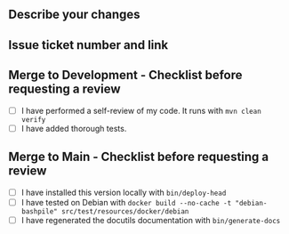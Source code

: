 ## Describe your changes

## Issue ticket number and link

## Merge to Development - Checklist before requesting a review
- [ ] I have performed a self-review of my code.  It runs with `mvn clean verify`
- [ ] I have added thorough tests.

## Merge to Main - Checklist before requesting a review
- [ ] I have installed this version locally with `bin/deploy-head`
- [ ] I have tested on Debian with `docker build --no-cache -t "debian-bashpile" src/test/resources/docker/debian`
- [ ] I have regenerated the docutils documentation with `bin/generate-docs`